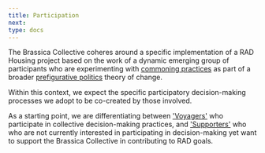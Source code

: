 ```yaml
---
title: Participation
next: 
type: docs
---
```


The Brassica Collective coheres around a specific implementation of a RAD Housing project based on the work of a dynamic emerging group of participants who are experimenting with [commoning practices](https://commonslibrary.org/practising-commoning/) as part of a broader [prefigurative politics](https://commonslibrary.org/prefigurative-politics-in-practice/) theory of change. 

Within this context, we expect the specific participatory decision-making processes we adopt to be co-created by those involved. 

As a starting point, we are differentiating between ['Voyagers'](/handbook/participation/voyagers/) who participate in collective decision-making practices, and ['Supporters'](/handbook/participation/supporters/) who who are not currently interested in participating in decision-making yet want to support the Brassica Collective in contributing to RAD goals. 

